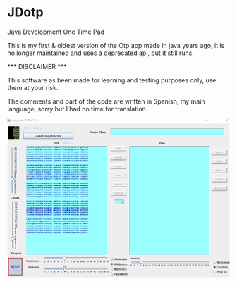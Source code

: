 # JDotp
Java Development One Time Pad

This is my first & oldest version of the Otp app made in java years ago, it is no longer maintained and uses a deprecated api, but it still runs.

*** DISCLAIMER ***  

This software as been made for learning and testing purposes only, use them at your risk.

The comments and part of the code are written in Spanish, my main language, sorry but I had no time for translation.

![Test Image 0](/otptest01.gif)


